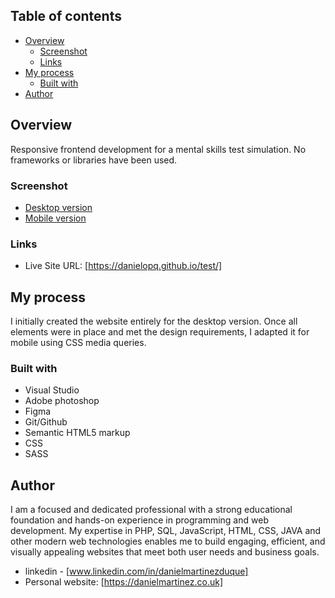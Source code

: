 ## Table of contents

- [Overview](#overview)
  - [Screenshot](#screenshot)
  - [Links](#links)
- [My process](#my-process)
  - [Built with](#built-with)
- [Author](#author)


## Overview

Responsive frontend development for a mental skills test simulation. No frameworks or libraries have been used.

### Screenshot

- [Desktop version](https://github.com/danielopq/test/blob/main/screenshots/desktop.jpg)
- [Mobile version](https://github.com/danielopq/test/blob/main/screenshots/mobile.jpg)


### Links

- Live Site URL: [https://danielopq.github.io/test/]

## My process

I initially created the website entirely for the desktop version. Once all elements were in place and met the design requirements, I adapted it for mobile using CSS media queries.

### Built with

- Visual Studio 
- Adobe photoshop
- Figma
- Git/Github
- Semantic HTML5 markup
- CSS
- SASS

## Author

I am a focused and dedicated professional with a strong educational foundation and hands-on experience in programming and web development. My expertise in PHP, SQL, JavaScript, HTML, CSS, JAVA and other modern web technologies enables me to build engaging, efficient, and visually appealing websites that meet both user needs and business goals.

- linkedin - [www.linkedin.com/in/danielmartinezduque]
- Personal website: [https://danielmartinez.co.uk]

